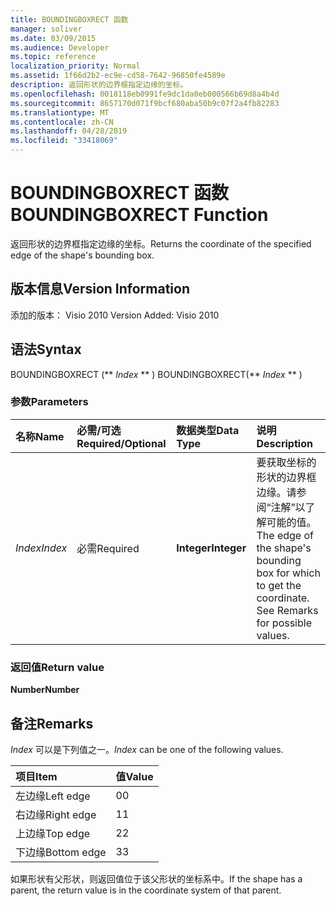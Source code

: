 ```yaml
---
title: BOUNDINGBOXRECT 函数
manager: soliver
ms.date: 03/09/2015
ms.audience: Developer
ms.topic: reference
localization_priority: Normal
ms.assetid: 1f66d2b2-ec9e-cd58-7642-96850fe4589e
description: 返回形状的边界框指定边缘的坐标。
ms.openlocfilehash: 0018118eb0991fe9dc1da0eb000566b69d8a4b4d
ms.sourcegitcommit: 8657170d071f9bcf680aba50b9c07f2a4fb82283
ms.translationtype: MT
ms.contentlocale: zh-CN
ms.lasthandoff: 04/28/2019
ms.locfileid: "33418069"
---
```

# <a name="boundingboxrect-function"></a><span data-ttu-id="b8c5b-103">BOUNDINGBOXRECT 函数</span><span class="sxs-lookup"><span data-stu-id="b8c5b-103">BOUNDINGBOXRECT Function</span></span>

<span data-ttu-id="b8c5b-104">返回形状的边界框指定边缘的坐标。</span><span class="sxs-lookup"><span data-stu-id="b8c5b-104">Returns the coordinate of the specified edge of the shape's bounding box.</span></span>
  
## <a name="version-information"></a><span data-ttu-id="b8c5b-105">版本信息</span><span class="sxs-lookup"><span data-stu-id="b8c5b-105">Version Information</span></span>

<span data-ttu-id="b8c5b-106">添加的版本： Visio 2010
</span><span class="sxs-lookup"><span data-stu-id="b8c5b-106">Version Added: Visio 2010</span></span> 
  
## <a name="syntax"></a><span data-ttu-id="b8c5b-107">语法</span><span class="sxs-lookup"><span data-stu-id="b8c5b-107">Syntax</span></span>

<span data-ttu-id="b8c5b-108">BOUNDINGBOXRECT (\*\* *Index* \*\* ) </span><span class="sxs-lookup"><span data-stu-id="b8c5b-108">BOUNDINGBOXRECT(\*\* *Index* \*\* )</span></span> 
  
### <a name="parameters"></a><span data-ttu-id="b8c5b-109">参数</span><span class="sxs-lookup"><span data-stu-id="b8c5b-109">Parameters</span></span>

|<span data-ttu-id="b8c5b-110">**名称**</span><span class="sxs-lookup"><span data-stu-id="b8c5b-110">**Name**</span></span>|<span data-ttu-id="b8c5b-111">**必需/可选**</span><span class="sxs-lookup"><span data-stu-id="b8c5b-111">**Required/Optional**</span></span>|<span data-ttu-id="b8c5b-112">**数据类型**</span><span class="sxs-lookup"><span data-stu-id="b8c5b-112">**Data Type**</span></span>|<span data-ttu-id="b8c5b-113">**说明**</span><span class="sxs-lookup"><span data-stu-id="b8c5b-113">**Description**</span></span>|
|:-----|:-----|:-----|:-----|
| <span data-ttu-id="b8c5b-114">_Index_</span><span class="sxs-lookup"><span data-stu-id="b8c5b-114">_Index_</span></span> <br/> |<span data-ttu-id="b8c5b-115">必需</span><span class="sxs-lookup"><span data-stu-id="b8c5b-115">Required</span></span>  <br/> |<span data-ttu-id="b8c5b-116">**Integer**</span><span class="sxs-lookup"><span data-stu-id="b8c5b-116">**Integer**</span></span> <br/> |<span data-ttu-id="b8c5b-p101">要获取坐标的形状的边界框边缘。请参阅“注解”以了解可能的值。</span><span class="sxs-lookup"><span data-stu-id="b8c5b-p101">The edge of the shape's bounding box for which to get the coordinate. See Remarks for possible values.</span></span>  <br/> |
   
### <a name="return-value"></a><span data-ttu-id="b8c5b-119">返回值</span><span class="sxs-lookup"><span data-stu-id="b8c5b-119">Return value</span></span>

 <span data-ttu-id="b8c5b-120">**Number**</span><span class="sxs-lookup"><span data-stu-id="b8c5b-120">**Number**</span></span>
  
## <a name="remarks"></a><span data-ttu-id="b8c5b-121">备注</span><span class="sxs-lookup"><span data-stu-id="b8c5b-121">Remarks</span></span>

 <span data-ttu-id="b8c5b-122">*Index*  可以是下列值之一。</span><span class="sxs-lookup"><span data-stu-id="b8c5b-122">*Index*  can be one of the following values.</span></span> 
  
|<span data-ttu-id="b8c5b-123">**项目**</span><span class="sxs-lookup"><span data-stu-id="b8c5b-123">**Item**</span></span>|<span data-ttu-id="b8c5b-124">**值**</span><span class="sxs-lookup"><span data-stu-id="b8c5b-124">**Value**</span></span>|
|:-----|:-----|
|<span data-ttu-id="b8c5b-125">左边缘</span><span class="sxs-lookup"><span data-stu-id="b8c5b-125">Left edge</span></span>  <br/> |<span data-ttu-id="b8c5b-126">0</span><span class="sxs-lookup"><span data-stu-id="b8c5b-126">0</span></span>  <br/> |
|<span data-ttu-id="b8c5b-127">右边缘</span><span class="sxs-lookup"><span data-stu-id="b8c5b-127">Right edge</span></span>  <br/> |<span data-ttu-id="b8c5b-128">1</span><span class="sxs-lookup"><span data-stu-id="b8c5b-128">1</span></span>  <br/> |
|<span data-ttu-id="b8c5b-129">上边缘</span><span class="sxs-lookup"><span data-stu-id="b8c5b-129">Top edge</span></span>  <br/> |<span data-ttu-id="b8c5b-130">2</span><span class="sxs-lookup"><span data-stu-id="b8c5b-130">2</span></span>  <br/> |
|<span data-ttu-id="b8c5b-131">下边缘</span><span class="sxs-lookup"><span data-stu-id="b8c5b-131">Bottom edge</span></span>  <br/> |<span data-ttu-id="b8c5b-132">3</span><span class="sxs-lookup"><span data-stu-id="b8c5b-132">3</span></span>  <br/> |
   
<span data-ttu-id="b8c5b-133">如果形状有父形状，则返回值位于该父形状的坐标系中。</span><span class="sxs-lookup"><span data-stu-id="b8c5b-133">If the shape has a parent, the return value is in the coordinate system of that parent.</span></span>
  

